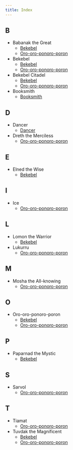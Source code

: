 ```yaml
---
title: Index
---
```


## B

- Babanak the Great
  - [Bekebel](locations/oro-oro-ponoro-poron/bekebel/index.md)
  - [Oro-oro-ponoro-poron](locations/oro-oro-ponoro-poron/index.md)
- Bekebel
  - [Bekebel](locations/oro-oro-ponoro-poron/bekebel/index.md)
  - [Oro-oro-ponoro-poron](locations/oro-oro-ponoro-poron/index.md)
- Bekebel Citadel
  - [Bekebel](locations/oro-oro-ponoro-poron/bekebel/index.md)
  - [Oro-oro-ponoro-poron](locations/oro-oro-ponoro-poron/index.md)
- Booksmith
  - [Booksmith](races/booksmith.md)

## D

- Dancer
  - [Dancer](races/dancer.md)
- Dreth the Merciless
  - [Oro-oro-ponoro-poron](locations/oro-oro-ponoro-poron/index.md)

## E

- Elned the Wise
  - [Bekebel](locations/oro-oro-ponoro-poron/bekebel/index.md)

## I

- Ice
  - [Oro-oro-ponoro-poron](locations/oro-oro-ponoro-poron/index.md)

## L

- Lomon the Warrior
  - [Bekebel](locations/oro-oro-ponoro-poron/bekebel/index.md)
- Lukurru
  - [Oro-oro-ponoro-poron](locations/oro-oro-ponoro-poron/index.md)

## M

- Mosha the All-knowing
  - [Oro-oro-ponoro-poron](locations/oro-oro-ponoro-poron/index.md)

## O

- Oro-oro-ponoro-poron
  - [Bekebel](locations/oro-oro-ponoro-poron/bekebel/index.md)
  - [Oro-oro-ponoro-poron](locations/oro-oro-ponoro-poron/index.md)

## P

- Paparnad the Mystic
  - [Bekebel](locations/oro-oro-ponoro-poron/bekebel/index.md)

## S

- Sarvol
  - [Oro-oro-ponoro-poron](locations/oro-oro-ponoro-poron/index.md)

## T

- Tiamat
  - [Oro-oro-ponoro-poron](locations/oro-oro-ponoro-poron/index.md)
- Tuvdak the Magnificent
  - [Bekebel](locations/oro-oro-ponoro-poron/bekebel/index.md)
  - [Oro-oro-ponoro-poron](locations/oro-oro-ponoro-poron/index.md)
